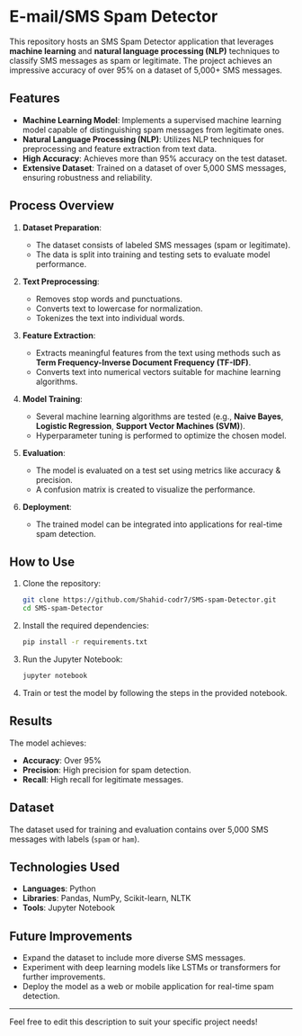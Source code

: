 # E-mail/SMS Spam Detector

This repository hosts an SMS Spam Detector application that leverages **machine learning** and **natural language processing (NLP)** techniques to classify SMS messages as spam or legitimate. The project achieves an impressive accuracy of over 95% on a dataset of 5,000+ SMS messages.

## Features

- **Machine Learning Model**: Implements a supervised machine learning model capable of distinguishing spam messages from legitimate ones.
- **Natural Language Processing (NLP)**: Utilizes NLP techniques for preprocessing and feature extraction from text data.
- **High Accuracy**: Achieves more than 95% accuracy on the test dataset.
- **Extensive Dataset**: Trained on a dataset of over 5,000 SMS messages, ensuring robustness and reliability.

## Process Overview

1. **Dataset Preparation**:
   - The dataset consists of labeled SMS messages (spam or legitimate).
   - The data is split into training and testing sets to evaluate model performance.

2. **Text Preprocessing**:
   - Removes stop words and punctuations.
   - Converts text to lowercase for normalization.
   - Tokenizes the text into individual words.

3. **Feature Extraction**:
   - Extracts meaningful features from the text using methods such as **Term Frequency-Inverse Document Frequency (TF-IDF)**.
   - Converts text into numerical vectors suitable for machine learning algorithms.

4. **Model Training**:
   - Several machine learning algorithms are tested (e.g., **Naive Bayes**, **Logistic Regression**, **Support Vector Machines (SVM)**).
   - Hyperparameter tuning is performed to optimize the chosen model.

5. **Evaluation**:
   - The model is evaluated on a test set using metrics like accuracy & precision.
   - A confusion matrix is created to visualize the performance.

6. **Deployment**:
   - The trained model can be integrated into applications for real-time spam detection.

## How to Use

1. Clone the repository:
   ```bash
   git clone https://github.com/Shahid-codr7/SMS-spam-Detector.git
   cd SMS-spam-Detector
   ```

2. Install the required dependencies:
   ```bash
   pip install -r requirements.txt
   ```

3. Run the Jupyter Notebook:
   ```bash
   jupyter notebook
   ```

4. Train or test the model by following the steps in the provided notebook.

## Results

The model achieves:
- **Accuracy**: Over 95%
- **Precision**: High precision for spam detection.
- **Recall**: High recall for legitimate messages.

## Dataset

The dataset used for training and evaluation contains over 5,000 SMS messages with labels (`spam` or `ham`).

## Technologies Used

- **Languages**: Python
- **Libraries**: Pandas, NumPy, Scikit-learn, NLTK
- **Tools**: Jupyter Notebook

## Future Improvements

- Expand the dataset to include more diverse SMS messages.
- Experiment with deep learning models like LSTMs or transformers for further improvements.
- Deploy the model as a web or mobile application for real-time spam detection.

---

Feel free to edit this description to suit your specific project needs!
